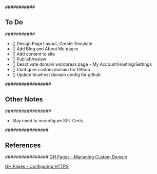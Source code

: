###########
## To Do ##
###########

- [] Design Page Layout, Create Template
- [] Add Blog and About Me pages
- [] Add content to site
- [] Publish/review
- [] Deactivate domain wordpress page - My Account/Hosting/Settings
- [] Configure custom domain for Github
- [] Update bluehost domain config for github

#################
## Other Notes ##
#################
* May need to reconfigure SSL Certs

################
## References ##
################
[GH Pages - Managing Custom Domain](https://docs.github.com/en/pages/configuring-a-custom-domain-for-your-github-pages-site/managing-a-custom-domain-for-your-github-pages-site)

[GH Pages - Configuring HTTPS](https://docs.github.com/en/pages/getting-started-with-github-pages/securing-your-github-pages-site-with-https)